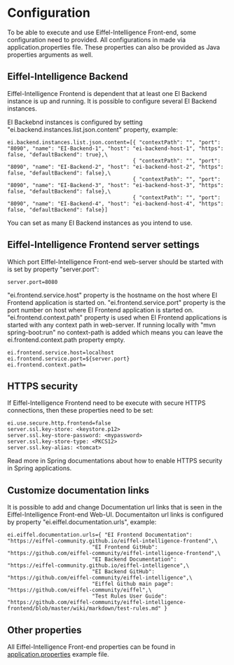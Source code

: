 # Configuration

To be able to execute and use Eiffel-Intelligence Front-end, some configuration need to provided.
All configurations in made via application.properties file. These properties can also be provided as Java properties arguments as well.

## Eiffel-Intelligence Backend

Eiffel-Intelligence Frontend is dependent that at least one EI Backend instance is up and running.
It is possible to configure several EI Backend instances.

EI Backebnd instances is configured by setting "ei.backend.instances.list.json.content" property, example:

    ei.backend.instances.list.json.content=[{ "contextPath": "", "port": "8090", "name": "EI-Backend-1", "host": "ei-backend-host-1", "https": false, "defaultBackend": true},\
                                            { "contextPath": "", "port": "8090", "name": "EI-Backend-2", "host": "ei-backend-host-2", "https": false, "defaultBackend": false},\
                                            { "contextPath": "", "port": "8090", "name": "EI-Backend-3", "host": "ei-backend-host-3", "https": false, "defaultBackend": false},\
                                            { "contextPath": "", "port": "8090", "name": "EI-Backend-4", "host": "ei-backend-host-4", "https": false, "defaultBackend": false}]

You can set as many EI Backend instances as you intend to use.

## Eiffel-Intelligence Frontend server settings

Which port EIffel-Intelligence Front-end web-server should be started with is set by property "server.port":

    server.port=8080

"ei.frontend.service.host" property is the hostname on the host where EI Frontend application is started on.
"ei.frontend.service.port" property is the port number on host where EI Frontend application is started on.
"ei.frontend.context.path" property is used when EI Frontend applications is started with any context path in web-server.
If running locally with "mvn spring-boot:run" no context-path is added which means you can leave the ei.frontend.context.path property empty.

    ei.frontend.service.host=localhost
    ei.frontend.service.port=${server.port}
    ei.frontend.context.path=

## HTTPS security

If Eiffel-Intelligence Frontend need to be execute with secure HTTPS connections, then these properties need to be set:

    ei.use.secure.http.frontend=false
    server.ssl.key-store: <keystore.p12>
    server.ssl.key-store-password: <mypassword>
    server.ssl.key-store-type: <PKCS12>
    server.ssl.key-alias: <tomcat>

Read more in Spring documentations about how to enable HTTPS security in Spring applications.

## Customize documentation links

It is possible to add and change Documentation url links that is seen in the Eiffel-Intelligence Front-end Web-UI.
Documentaiton url links is configured by property "ei.eiffel.documentation.urls", example:

    ei.eiffel.documentation.urls={ "EI Frontend Documentation": "https://eiffel-community.github.io/eiffel-intelligence-frontend",\
                               "EI Frontend GitHub": "https://github.com/eiffel-community/eiffel-intelligence-frontend",\
                               "EI Backend Documentation": "https://eiffel-community.github.io/eiffel-intelligence",\
                               "EI Backend GitHub": "https://github.com/eiffel-community/eiffel-intelligence",\
                               "Eiffel Github main page": "https://github.com/eiffel-community/eiffel",\
                               "Test Rules User Guide": "https://github.com/eiffel-community/eiffel-intelligence-frontend/blob/master/wiki/markdown/test-rules.md" }

## Other properties

All Eiffel-Intelligence Front-end properties can be found in [application.properties](https://github.com/Ericsson/eiffel-intelligence-frontend/blob/master/src/main/resources/application.properties) example file.
